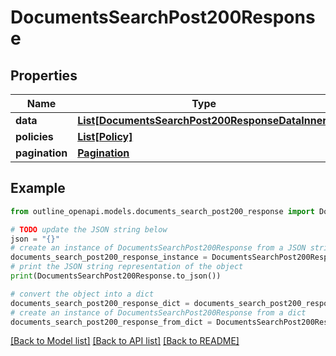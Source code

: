 # DocumentsSearchPost200Response


## Properties

Name | Type | Description | Notes
------------ | ------------- | ------------- | -------------
**data** | [**List[DocumentsSearchPost200ResponseDataInner]**](DocumentsSearchPost200ResponseDataInner.md) |  | [optional] 
**policies** | [**List[Policy]**](Policy.md) |  | [optional] 
**pagination** | [**Pagination**](Pagination.md) |  | [optional] 

## Example

```python
from outline_openapi.models.documents_search_post200_response import DocumentsSearchPost200Response

# TODO update the JSON string below
json = "{}"
# create an instance of DocumentsSearchPost200Response from a JSON string
documents_search_post200_response_instance = DocumentsSearchPost200Response.from_json(json)
# print the JSON string representation of the object
print(DocumentsSearchPost200Response.to_json())

# convert the object into a dict
documents_search_post200_response_dict = documents_search_post200_response_instance.to_dict()
# create an instance of DocumentsSearchPost200Response from a dict
documents_search_post200_response_from_dict = DocumentsSearchPost200Response.from_dict(documents_search_post200_response_dict)
```
[[Back to Model list]](../README.md#documentation-for-models) [[Back to API list]](../README.md#documentation-for-api-endpoints) [[Back to README]](../README.md)



